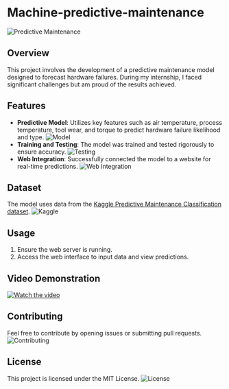 # Machine-predictive-maintenance


![Predictive Maintenance](https://img.shields.io/badge/Predictive%20Maintenance-Model-green)

## Overview

This project involves the development of a predictive maintenance model designed to forecast hardware failures. During my internship, I faced significant challenges but am proud of the results achieved.

## Features

- **Predictive Model**: Utilizes key features such as air temperature, process temperature, tool wear, and torque to predict hardware failure likelihood and type. ![Model](https://img.shields.io/badge/Model-Predictive%20Model-blue)
- **Training and Testing**: The model was trained and tested rigorously to ensure accuracy. ![Testing](https://img.shields.io/badge/Testing-Rigorous%20Testing-yellow)
- **Web Integration**: Successfully connected the model to a website for real-time predictions. ![Web Integration](https://img.shields.io/badge/Web%20Integration-Real%20Time%20Predictions-orange)

## Dataset

The model uses data from the [Kaggle Predictive Maintenance Classification dataset](https://www.kaggle.com/datasets/shivamb/machine-predictive-maintenance-classification). ![Kaggle](https://img.shields.io/badge/Dataset-Kaggle-blue)

## Usage

1. Ensure the web server is running.
2. Access the web interface to input data and view predictions.

## Video Demonstration
[![Watch the video](https://img.youtube.com/vi/iROTd2o-44s/maxresdefault.jpg)](https://youtu.be/iROTd2o-44s)

## Contributing

Feel free to contribute by opening issues or submitting pull requests. ![Contributing](https://img.shields.io/badge/Contributing-Open%20for%20Contributions-lightgrey)

## License

This project is licensed under the MIT License. ![License](https://img.shields.io/badge/License-MIT-brightgreen)
